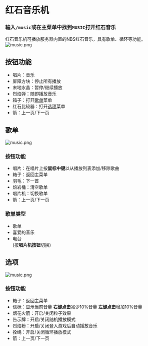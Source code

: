 # 红石音乐机
### **输入`/music`或在主菜单中找到`MUSIC`打开红石音乐**
红石音乐机可播放服务器内置的NBS红石音乐，具有歌单、循环等功能。
![music.png](/assets/plugins/music/0.png)
## 按钮功能
- 唱片：音乐
- 屏障方块：停止所有播放
- 末地水晶：暂停/继续播放
- 烈焰弹：随即播放音乐
- 箱子：打开[歌单](./music#歌单)菜单
- 红石比较器：打开[选项](./music#选项)菜单
- 箭：上一页/下一页

## 歌单
![music.png](/assets/plugins/music/1.png)
### 按钮功能
- 唱片：在唱片上按**鼠标中键**以从播放列表添加/移除歌曲
- 箱子：返回主菜单
- 羽毛：下一首
- 熔岩桶：清空歌单
- 唱片机：切换歌单
- 箭：上一页/下一页

### 歌单类型
- 歌单
- 喜爱的音乐
- 电台<br>
(按**唱片机按钮**切换)

## 选项
![music.png](/assets/plugins/music/2.png)
### 按钮功能
- 箱子：返回主菜单
- 信标：显示当前音量 **右键点击**减少10%音量 **左键点击**增加10%音量
- 烟花火箭：开启/关闭粒子效果
- 告示牌：开启/关闭随机播放模式
- 烈焰粉：开启/关闭登入游戏后自动播放音乐
- 拴绳：开启/关闭循环播放模式
- 箭：上一页/下一页